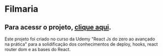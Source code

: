 # Filmaria

## Para acessr o projeto, [clique aqui](https://filmaria-by-lara.netlify.app/).

Este projeto foi criado no curso da Udemy "React Js do zero ao avançado na prática" para a solidificação dos conhecimentos de deploy, hooks, react router dom e
as bases do React.
